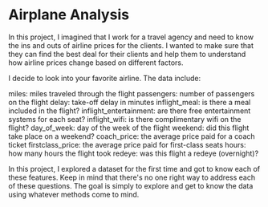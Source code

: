 # Airplane Analysis
In this project, I imagined that I work for a travel agency and need to know the ins and outs of airline prices for the clients. I wanted to make sure that they can find the best deal for their clients and help them to understand how airline prices change based on different factors.

I decide to look into your favorite airline. The data include:

miles: miles traveled through the flight passengers: number of passengers on the flight delay: take-off delay in minutes inflight_meal: is there a meal included in the flight? inflight_entertainment: are there free entertainment systems for each seat? inflight_wifi: is there complimentary wifi on the flight? day_of_week: day of the week of the flight weekend: did this flight take place on a weekend? coach_price: the average price paid for a coach ticket firstclass_price: the average price paid for first-class seats hours: how many hours the flight took redeye: was this flight a redeye (overnight)?

In this project, I explored a dataset for the first time and got to know each of these features. Keep in mind that there's no one right way to address each of these questions. The goal is simply to explore and get to know the data using whatever methods come to mind.
